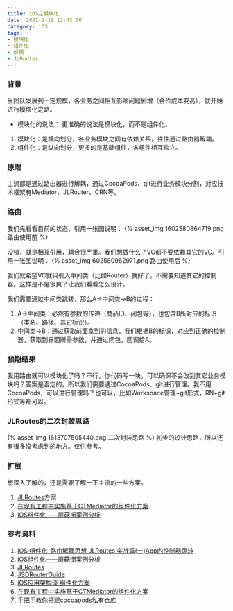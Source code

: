 ```yaml
---
title: iOS之模块化
date: 2021-2-19 12:43:06
category: iOS
tags: 
- 模块化
- 组件化
- 解耦
- JLRoutes
---
```

### 背景
当团队发展到一定规模，各业务之间相互影响问题剧增（合作成本变高），就开始进行模块化之路。
- 模块化的说法：
更准确的说法是模块化，而不是组件化。
1. 模块化：是横向划分，各业务模块之间有依赖关系，往往通过路由器解耦。
2. 组件化：是纵向划分，更多的是基础组件，各组件相互独立。

### 原理
主流都是通过路由器进行解耦，通过CocoaPods、git进行业务模块分割，对应技术框架有Mediator、JLRouter、CRN等。
### 路由
我们先看看目前的状态，引用一张图说明：
  {% asset_img  1602580864719.png 路由使用前 %}

  没错，就是相互引用，耦合很严重。我们想做什么？VC都不要依赖其它的VC。引用一张图说明：
  {% asset_img  602580962971.png 路由使用后 %}

我们就希望VC就只引入中间类（比如Router）就好了，不需要知道其它的控制器。这样是不是很爽？让我们看看怎么设计。

我们需要通过中间类跳转，那么A->中间类->B的过程：
1. A->中间类：必然有参数的传递（商品ID、闭包等），也包含B所对应的标识（类名、路径、其它标识）。
2. 中间类->B：通过获取前面拿到的信息，我们根据B的标识，对应到正确的控制器，获取到界面所需参数，并通过闭包，回调给A。

### 预期结果
我用路由就可以模块化了吗？不行，你代码写一块，可以确保不会改到其它业务模块吗？答案是否定的。所以我们需要通过CocoaPods、git进行管理。我不用CocoaPods，可以进行管理吗？也可以，比如Workspace管理+git形式，RN+git形式等都可以。

### JLRoutes的二次封装思路
{% asset_img  1613707505440.png 二次封装思路 %}
初步的设计思路，所以还有很多没考虑到的地方。仅供参考。

### 扩展
想深入了解的，还是需要了解一下主流的一些方案。
1. [JLRoutes](https://github.com/joeldev/JLRoutes)方案
2. [在现有工程中实施基于CTMediator的组件化方案](https://casatwy.com/modulization_in_action.html)
3. [iOS组件化——蘑菇街案例分析](https://www.jianshu.com/p/ec38c1ee5a2e)

### 参考资料
1. [iOS 组件化-路由解耦思想 JLRoutes 实战篇(一)App内控制器跳转](https://www.jianshu.com/p/c1714707c065)
2. [iOS组件化——蘑菇街案例分析](https://www.jianshu.com/p/ec38c1ee5a2e)
3. [JLRoutes](https://github.com/joeldev/JLRoutes)
4. [JSDRouterGuide](https://github.com/JerseyCoffee/JSDRouterGuide)
5. [iOS应用架构谈 组件化方案](https://casatwy.com/iOS-Modulization.html)
6. [在现有工程中实施基于CTMediator的组件化方案](https://casatwy.com/modulization_in_action.html)
7. [手把手教你搭建cocoapods私有仓库](https://www.jianshu.com/p/9e6fd79294e4)
